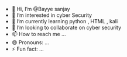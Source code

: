 - 👋 Hi, I’m @Bayye sanjay
- 👀 I’m interested in cyber Security
- 🌱 I’m currently learning python , HTML , kali
- 💞️ I’m looking to collaborate on cyber security
- 📫 How to reach me ...
- 😄 Pronouns: ...
- ⚡ Fun fact: ...

<!---
Bayyesanjay/Bayyesanjay is a ✨ special ✨ repository because its `README.md` (this file) appears on your GitHub profile.
You can click the Preview link to take a look at your changes.
--->

